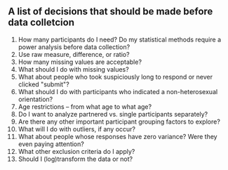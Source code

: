 ## A list of decisions that should be made before data colletcion

1. How many participants do I need? Do my statistical methods require a power analysis before data collection?
2. Use raw measure, difference, or ratio?
3. How many missing values are acceptable?
4. What should I do with missing values?
5. What about people who took suspiciously long to respond or never clicked "submit"?
6. What should I do with participants who indicated a non-heterosexual orientation?
7. Age restrictions – from what age to what age?
8. Do I want to analyze partnered vs. single participants separately?
9. Are there any other important participant grouping factors to explore?
10. What will I do with outliers, if any occur?
11. What about people whose responses have zero variance? Were they even paying attention?
12. What other exclusion criteria do I apply?
13. Should I (log)transform the data or not?

